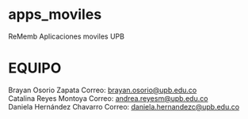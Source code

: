 # apps_moviles
ReMemb
Aplicaciones moviles UPB 
# EQUIPO
Brayan Osorio Zapata Correo: brayan.osorio@upb.edu.co<br />
Catalina Reyes Montoya Correo: andrea.reyesm@upb.edu.co<br />
Daniela Hernández Chavarro Correo: daniela.hernandezc@upb.edu.co
